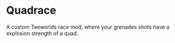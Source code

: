# Quadrace
A custom Teeworlds race mod, where your grenades shots have a explosion strength of a quad.
